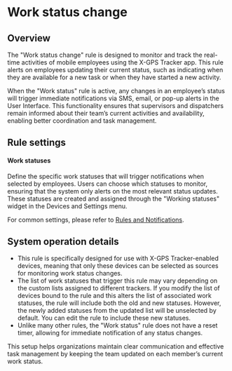 # Work status change

## Overview

The "Work status change" rule is designed to monitor and track the real-time activities of mobile employees using the X-GPS Tracker app. This rule alerts on employees updating their current status, such as indicating when they are available for a new task or when they have started a new activity.

When the "Work status" rule is active, any changes in an employee’s status will trigger immediate notifications via SMS, email, or pop-up alerts in the User Interface. This functionality ensures that supervisors and dispatchers remain informed about their team’s current activities and availability, enabling better coordination and task management.

## Rule settings

#### Work statuses

Define the specific work statuses that will trigger notifications when selected by employees. Users can choose which statuses to monitor, ensuring that the system only alerts on the most relevant status updates. These statuses are created and assigned through the "Working statuses" widget in the Devices and Settings menu.

For common settings, please refer to [Rules and Notifications](../../).

## System operation details

* This rule is specifically designed for use with X-GPS Tracker-enabled devices, meaning that only these devices can be selected as sources for monitoring work status changes.
* The list of work statuses that trigger this rule may vary depending on the custom lists assigned to different trackers. If you modify the list of devices bound to the rule and this alters the list of associated work statuses, the rule will include both the old and new statuses. However, the newly added statuses from the updated list will be unselected by default. You can edit the rule to include these new statuses.
* Unlike many other rules, the "Work status" rule does not have a reset timer, allowing for immediate notification of any status changes.

This setup helps organizations maintain clear communication and effective task management by keeping the team updated on each member’s current work status.
